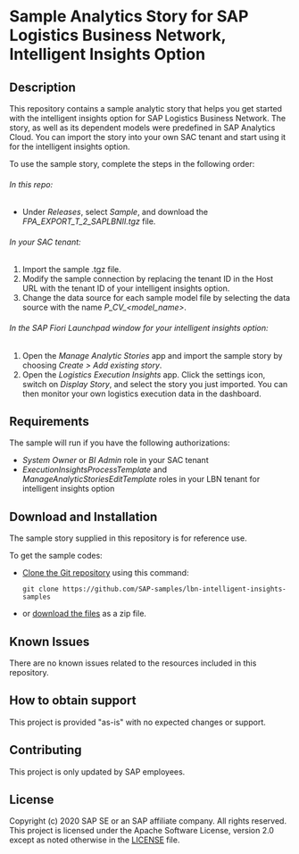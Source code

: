 # Sample Analytics Story for SAP Logistics Business Network, Intelligent Insights Option

## Description
This repository contains a sample analytic story that helps you get started with the intelligent insights option for SAP Logistics Business Network. The story, as well as its dependent models were predefined in SAP Analytics Cloud. You can import the story into your own SAC tenant and start using it for the intelligent insights option.

To use the sample story, complete the steps in the following order:

###### In this repo:
* Under *Releases*, select *Sample*, and download the *FPA_EXPORT_T_2_SAPLBNII.tgz* file.

###### In your SAC tenant:
1. Import the sample .tgz file.
1. Modify the sample connection by replacing the tenant ID in the Host URL with the tenant ID of your intelligent insights option.
1. Change the data source for each sample model file by selecting the data source with the name *P_CV_<model_name>*.

###### In the SAP Fiori Launchpad window for your intelligent insights option:
1. Open the *Manage Analytic Stories* app and import the sample story by choosing _Create > Add existing story_.
1. Open the *Logistics Execution Insights* app. Click the settings icon, switch on _Display Story_, and select the story you just imported. You can then monitor your own logistics execution data in the dashboard.

## Requirements
The sample will run if you have the following authorizations:
- *System Owner* or *BI Admin* role in your SAC tenant
- *ExecutionInsightsProcessTemplate* and *ManageAnalyticStoriesEditTemplate* roles in your LBN tenant for intelligent insights option

## Download and Installation
The sample story supplied in this repository is for reference use.  

To get the sample codes:

- [Clone the Git repository](https://help.github.com/articles/cloning-a-repository/) using this command:
  
  `git clone https://github.com/SAP-samples/lbn-intelligent-insights-samples`
  
- or [download the files](https://github.com/SAP-samples/lbn-intelligent-insights-samples/archive/main.zip) as a zip file.

## Known Issues
There are no known issues related to the resources included in this repository.

## How to obtain support
This project is provided "as-is" with no expected changes or support.

## Contributing
This project is only updated by SAP employees.

## License
Copyright (c) 2020 SAP SE or an SAP affiliate company. All rights reserved. This project is licensed under the Apache Software License, version 2.0 except as noted otherwise in the [LICENSE](LICENSES/Apache-2.0.txt) file.
